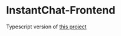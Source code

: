 # InstantChat-Frontend

Typescript version of [this project](https://github.com/5upernova-heng/InstantChat-Frontend)
